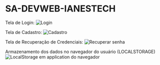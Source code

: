 # SA-DEVWEB-IANESTECH


Tela de Login: 
![Login](https://user-images.githubusercontent.com/109548196/193473430-9426eabf-ec0e-458c-8875-84a819ae798b.png)


Tela de Cadastro:
![Cadastro](https://user-images.githubusercontent.com/109548196/193473442-a68a4b27-e755-418a-b030-2da94af145b6.png)


Tela de Recuperação de Credenciais:
![Recuperar senha](https://user-images.githubusercontent.com/109548196/193473463-51e153cd-d7df-4bd4-9e9e-7139522350d0.png)

Armazenamento dos dados no navegador do usuário (LOCALSTORAGE)
![LocalStorage em application do navegador](https://user-images.githubusercontent.com/109548196/193473503-be7267fd-0ce1-45e5-ae94-305775f3daad.png)
